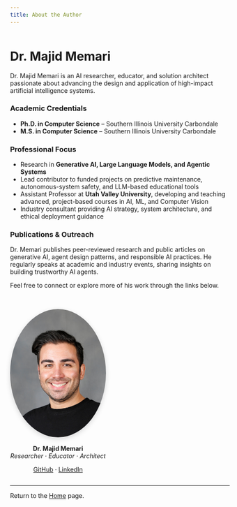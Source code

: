 ```yaml
---
title: About the Author
---
```


<div style="display:flex; flex-wrap:wrap; gap:2rem; align-items:flex-start;">

<div style="flex:1 1 60%; min-width:260px;">

# Dr. Majid Memari

Dr. Majid Memari is an AI researcher, educator, and solution architect passionate about advancing the design and application of high-impact artificial intelligence systems.

### Academic Credentials

- **Ph.D. in Computer Science** – Southern Illinois University Carbondale
- **M.S. in Computer Science** – Southern Illinois University Carbondale

### Professional Focus

- Research in **Generative AI, Large Language Models, and Agentic Systems**
- Lead contributor to funded projects on predictive maintenance, autonomous-system safety, and LLM-based educational tools
- Assistant Professor at **Utah Valley University**, developing and teaching advanced, project-based courses in AI, ML, and Computer Vision
- Industry consultant providing AI strategy, system architecture, and ethical deployment guidance

### Publications & Outreach

Dr. Memari publishes peer-reviewed research and public articles on generative AI, agent design patterns, and responsible AI practices. He regularly speaks at academic and industry events, sharing insights on building trustworthy AI agents.

Feel free to connect or explore more of his work through the links below.

</div>

<div style="flex:0 0 220px; max-width:220px; text-align:center;">
  <img src="majid_memari_profile.png" alt="Dr. Majid Memari" style="width:100%; border-radius:50%; box-shadow:0 4px 12px rgba(0,0,0,0.15);">
  <p><strong>Dr. Majid Memari</strong><br><em>Researcher · Educator · Architect</em></p>
  <p>
    <a href="https://github.com/memari-majid" target="_blank">GitHub</a> ·
    <a href="https://www.linkedin.com/in/majidmemari/" target="_blank">LinkedIn</a>
  </p>
</div>

</div>

---

Return to the [Home](index.md) page. 
